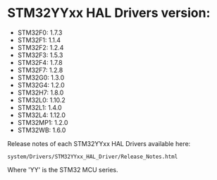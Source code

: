# STM32YYxx HAL Drivers version:

  * STM32F0: 1.7.3
  * STM32F1: 1.1.4
  * STM32F2: 1.2.4
  * STM32F3: 1.5.3
  * STM32F4: 1.7.8
  * STM32F7: 1.2.8
  * STM32G0: 1.3.0
  * STM32G4: 1.2.0
  * STM32H7: 1.8.0
  * STM32L0: 1.10.2
  * STM32L1: 1.4.0
  * STM32L4: 1.12.0
  * STM32MP1: 1.2.0
  * STM32WB: 1.6.0

Release notes of each STM32YYxx HAL Drivers available here:

`system/Drivers/STM32YYxx_HAL_Driver/Release_Notes.html`

Where 'YY' is the STM32 MCU series.
